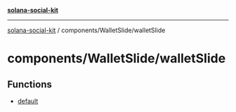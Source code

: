 [**solana-social-kit**](../../../README.md)

***

[solana-social-kit](../../../README.md) / components/WalletSlide/walletSlide

# components/WalletSlide/walletSlide

## Functions

- [default](functions/default.md)
